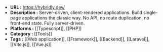 - **URL :** https://hybridly.dev/
- **Description :** Server-driven, client-rendered applications. Build single-page applications the classic way. No API, no route duplication, no front-end state. Fully server-driven.
- **Platforms :** [[Typescript]], [[PHP]]
- **Category :** [[Tools]]
- **Tags :** [[Web application]], [[Framework]], [[Backend]], [[Laravel]], [[Vite.js]], [[Vue.js]]